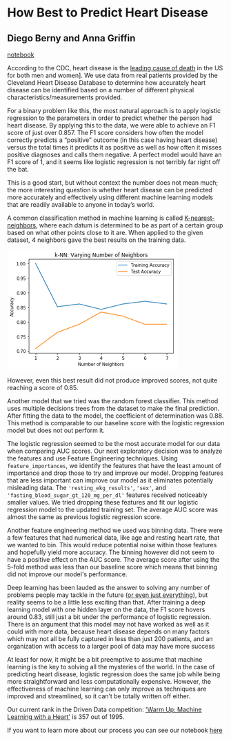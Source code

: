 # How Best to Predict Heart Disease

## Diego Berny and Anna Griffin


[notebook](https://github.com/dberny/PredictingHeartDisease/blob/master/project3/project3.ipynb)


According to the CDC, heart disease is the [leading cause of death](https://www.cdc.gov/dhdsp/data_statistics/fact_sheets/fs_heart_disease.htm) in the US for both men and women]. We use data from real patients provided by the Cleveland Heart Disease Database to determine how accurately heart disease can be identified based on a number of different physical characteristics/measurements provided.

For a binary problem like this, the most natural approach is to apply logistic regression to the parameters in order to predict whether the person had heart disease. By applying this to the data, we were able to achieve an F1 score of just over 0.857. The F1 score considers how often the model correctly predicts a “positive” outcome (in this case having heart disease) versus the total times it predicts it as positive as well as how often it misses positive diagnoses and calls them negative. A perfect model would have an F1 score of 1, and it seems like logistic regression is not terribly far right off the bat.


This is a good start, but without context the number does not mean much; the more interesting question is whether heart disease can be predicted more accurately and effectively using different machine learning models that are readily available to anyone in today’s world.

A common classification method in machine learning is called [K-nearest-neighbors](https://towardsdatascience.com/machine-learning-basics-with-the-k-nearest-neighbors-algorithm-6a6e71d01761), where each datum is determined to be as part of a certain group based on what other points close to it are. When applied to the given dataset, 4 neighbors gave the best results on the training data.

![alt text](https://github.com/dberny/PredictingHeartDisease/blob/master/knn.png "K Nearest Neighbors Scores")

However, even this best result did not produce improved scores, not quite reaching a score of 0.85.

Another model that we tried was the random forest classifier. This method uses multiple decisions trees from the dataset to make the final prediction. After fitting the data to the model, the coefficient of determination was 0.88. This method is comparable to our baseline score with the logistic regression model but does not out perform it.


The logistic regression seemed to be the most accurate model for our data when comparing AUC scores. Our next exploratory decision was to analyze the features and use Feature Engineering techniques. Using `feature_importances`, we identify the features that have the least amount of importance and drop those to try and improve our model. Dropping features that are less important can improve our model as it eliminates potentially misleading data. The `'resting_ekg_results'`, `'sex'`, and `'fasting_blood_sugar_gt_120_mg_per_dl'` features received noticeably smaller values. We tried dropping these features and fit our logistic regression model to the updated training set. The average AUC score was almost the same as previous logistic regression score.

Another feature engineering method we used was binning data. There were a few features that had numerical data, like age and resting heart rate, that we wanted to bin. This would reduce potential noise within those features and hopefully yield more accuracy. The binning however did not seem to have a positive effect on the AUC score. The average score after using the 5-fold method was less than our baseline score which means that binning did not improve our model's performance.



Deep learning has been lauded as the answer to solving any number of problems people may tackle in the future ([or even just everything](https://www.alphr.com/the-future/1001614/are-ai-and-deep-learning-the-future-of-well-everything)), but reality seems to be a little less exciting than that. After training a deep learning model with one hidden layer on the data, the F1 score hovers around 0.83, still just a bit under the performance of logistic regression.
There is an argument that this model may not have worked as well as it could with more data, because heart disease depends on many factors which may not all be fully captured in less than just 200 patients, and an organization with access to a larger pool of data may have more success

At least for now, it might be a bit preemptive to assume that machine learning is the key to solving all the mysteries of the world. In the case of predicting heart disease, logistic regression does the same job while being more straightforward and less computationally expensive. However, the effectiveness of machine learning can only improve as techniques are improved and streamlined, so it can’t be totally written off either.

Our current rank in the Driven Data competition: ['Warm Up: Machine Learning with a Heart'](https://www.drivendata.org/competitions/54/machine-learning-with-a-heart/page/107/) is 357 out of 1995.

If you want to learn more about our process you can see our notebook [here](https://github.com/dberny/PredictingHeartDisease/blob/master/project3/project3.ipynb)
